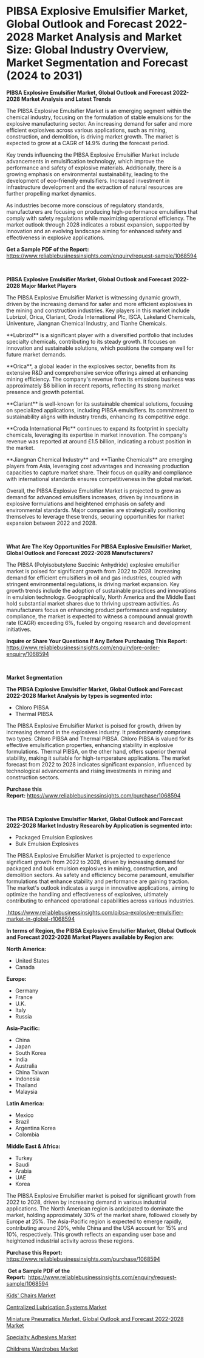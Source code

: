 <p><h1>PIBSA Explosive Emulsifier Market, Global Outlook and Forecast 2022-2028 Market Analysis and Market Size: Global Industry Overview, Market Segmentation and Forecast (2024 to 2031)</h1></p><p><strong>PIBSA Explosive Emulsifier Market, Global Outlook and Forecast 2022-2028 Market Analysis and Latest Trends</strong></p>
<p><p>The PIBSA Explosive Emulsifier Market is an emerging segment within the chemical industry, focusing on the formulation of stable emulsions for the explosive manufacturing sector. An increasing demand for safer and more efficient explosives across various applications, such as mining, construction, and demolition, is driving market growth. The market is expected to grow at a CAGR of 14.9% during the forecast period.</p><p>Key trends influencing the PIBSA Explosive Emulsifier Market include advancements in emulsification technology, which improve the performance and safety of explosive materials. Additionally, there is a growing emphasis on environmental sustainability, leading to the development of eco-friendly emulsifiers. Increased investment in infrastructure development and the extraction of natural resources are further propelling market dynamics. </p><p>As industries become more conscious of regulatory standards, manufacturers are focusing on producing high-performance emulsifiers that comply with safety regulations while maximizing operational efficiency. The market outlook through 2028 indicates a robust expansion, supported by innovation and an evolving landscape aiming for enhanced safety and effectiveness in explosive applications.</p></p>
<p><strong>Get a Sample PDF of the Report:&nbsp;</strong> <a href="https://www.reliablebusinessinsights.com/enquiry/request-sample/1068594?utm_campaign=96&utm_medium=2&utm_source=Github&utm_content=ia&utm_term=03122024&utm_id=pibsa-explosive-emulsifier-market-global-outlook-and-forecast-2022-2028">https://www.reliablebusinessinsights.com/enquiry/request-sample/1068594</a></p>
<p>&nbsp;</p>
<p><strong>PIBSA Explosive Emulsifier Market, Global Outlook and Forecast 2022-2028 Major Market Players</strong></p>
<p><p>The PIBSA Explosive Emulsifier Market is witnessing dynamic growth, driven by the increasing demand for safer and more efficient explosives in the mining and construction industries. Key players in this market include Lubrizol, Orica, Clariant, Croda International Plc, ISCA, Lakeland Chemicals, Univenture, Jiangnan Chemical Industry, and Tianhe Chemicals.</p><p>**Lubrizol** is a significant player with a diversified portfolio that includes specialty chemicals, contributing to its steady growth. It focuses on innovation and sustainable solutions, which positions the company well for future market demands.</p><p>**Orica**, a global leader in the explosives sector, benefits from its extensive R&D and comprehensive service offerings aimed at enhancing mining efficiency. The company's revenue from its emissions business was approximately $6 billion in recent reports, reflecting its strong market presence and growth potential.</p><p>**Clariant** is well-known for its sustainable chemical solutions, focusing on specialized applications, including PIBSA emulsifiers. Its commitment to sustainability aligns with industry trends, enhancing its competitive edge.</p><p>**Croda International Plc** continues to expand its footprint in specialty chemicals, leveraging its expertise in market innovation. The company's revenue was reported at around £1.5 billion, indicating a robust position in the market.</p><p>**Jiangnan Chemical Industry** and **Tianhe Chemicals** are emerging players from Asia, leveraging cost advantages and increasing production capacities to capture market share. Their focus on quality and compliance with international standards ensures competitiveness in the global market.</p><p>Overall, the PIBSA Explosive Emulsifier Market is projected to grow as demand for advanced emulsifiers increases, driven by innovations in explosive formulations and heightened emphasis on safety and environmental standards. Major companies are strategically positioning themselves to leverage these trends, securing opportunities for market expansion between 2022 and 2028.</p></p>
<p>&nbsp;</p>
<p><strong>What Are The Key Opportunities For PIBSA Explosive Emulsifier Market, Global Outlook and Forecast 2022-2028 Manufacturers?</strong></p>
<p><p>The PIBSA (Polyisobutylene Succinic Anhydride) explosive emulsifier market is poised for significant growth from 2022 to 2028. Increasing demand for efficient emulsifiers in oil and gas industries, coupled with stringent environmental regulations, is driving market expansion. Key growth trends include the adoption of sustainable practices and innovations in emulsion technology. Geographically, North America and the Middle East hold substantial market shares due to thriving upstream activities. As manufacturers focus on enhancing product performance and regulatory compliance, the market is expected to witness a compound annual growth rate (CAGR) exceeding 6%, fueled by ongoing research and development initiatives.</p></p>
<p><strong>Inquire or Share Your Questions If Any Before Purchasing This Report:</strong> <a href="https://www.reliablebusinessinsights.com/enquiry/pre-order-enquiry/1068594?utm_campaign=96&utm_medium=2&utm_source=Github&utm_content=ia&utm_term=03122024&utm_id=pibsa-explosive-emulsifier-market-global-outlook-and-forecast-2022-2028">https://www.reliablebusinessinsights.com/enquiry/pre-order-enquiry/1068594</a></p>
<p>&nbsp;</p>
<p><strong>Market Segmentation</strong></p>
<p><strong>The PIBSA Explosive Emulsifier Market, Global Outlook and Forecast 2022-2028 Market Analysis by types is segmented into:</strong></p>
<p><ul><li>Chloro PIBSA</li><li>Thermal PIBSA</li></ul></p>
<p><p>The PIBSA Explosive Emulsifier Market is poised for growth, driven by increasing demand in the explosives industry. It predominantly comprises two types: Chloro PIBSA and Thermal PIBSA. Chloro PIBSA is valued for its effective emulsification properties, enhancing stability in explosive formulations. Thermal PIBSA, on the other hand, offers superior thermal stability, making it suitable for high-temperature applications. The market forecast from 2022 to 2028 indicates significant expansion, influenced by technological advancements and rising investments in mining and construction sectors.</p></p>
<p><strong>Purchase this Report:&nbsp;</strong><a href="https://www.reliablebusinessinsights.com/purchase/1068594?utm_campaign=96&utm_medium=2&utm_source=Github&utm_content=ia&utm_term=03122024&utm_id=pibsa-explosive-emulsifier-market-global-outlook-and-forecast-2022-2028">https://www.reliablebusinessinsights.com/purchase/1068594</a></p>
<p>&nbsp;</p>
<p><strong>The PIBSA Explosive Emulsifier Market, Global Outlook and Forecast 2022-2028 Market Industry Research by Application is segmented into:</strong></p>
<p><ul><li>Packaged Emulsion Explosives</li><li>Bulk Emulsion Explosives</li></ul></p>
<p><p>The PIBSA Explosive Emulsifier Market is projected to experience significant growth from 2022 to 2028, driven by increasing demand for packaged and bulk emulsion explosives in mining, construction, and demolition sectors. As safety and efficiency become paramount, emulsifier formulations that enhance stability and performance are gaining traction. The market's outlook indicates a surge in innovative applications, aiming to optimize the handling and effectiveness of explosives, ultimately contributing to enhanced operational capabilities across various industries.</p></p>
<p><a href="https://www.reliablebusinessinsights.com/pibsa-explosive-emulsifier-market-in-global-r1068594?utm_campaign=96&utm_medium=2&utm_source=Github&utm_content=ia&utm_term=03122024&utm_id=pibsa-explosive-emulsifier-market-global-outlook-and-forecast-2022-2028">&nbsp;https://www.reliablebusinessinsights.com/pibsa-explosive-emulsifier-market-in-global-r1068594</a></p>
<p><strong>In terms of Region, the PIBSA Explosive Emulsifier Market, Global Outlook and Forecast 2022-2028 Market Players available by Region are:</strong></p>
<p>
    <p> <strong> North America: </strong>
        <ul>
            <li>United States</li>
            <li>Canada</li>
        </ul>
        </p> 
    <p> <strong> Europe: </strong>
        <ul>
            <li>Germany</li>
            <li>France</li>
            <li>U.K.</li>
            <li>Italy</li>
            <li>Russia</li>
        </ul>
        </p> 
    <p> <strong> Asia-Pacific: </strong>
        <ul>
            <li>China</li>
            <li>Japan</li>
            <li>South Korea</li>
            <li>India</li>
            <li>Australia</li>
            <li>China Taiwan</li>
            <li>Indonesia</li>
            <li>Thailand</li>
            <li>Malaysia</li>
        </ul>
        </p> 
    <p> <strong> Latin America: </strong>
        <ul>
            <li>Mexico</li>
            <li>Brazil</li>
            <li>Argentina Korea</li>
            <li>Colombia</li>
        </ul>
        </p> 
    <p> <strong> Middle East & Africa: </strong>
        <ul>
            <li>Turkey</li>
            <li>Saudi</li>
            <li>Arabia</li>
            <li>UAE</li>
            <li>Korea</li>
        </ul>
    </p>
    </p>
<p><p>The PIBSA Explosive Emulsifier market is poised for significant growth from 2022 to 2028, driven by increasing demand in various industrial applications. The North American region is anticipated to dominate the market, holding approximately 30% of the market share, followed closely by Europe at 25%. The Asia-Pacific region is expected to emerge rapidly, contributing around 20%, while China and the USA account for 15% and 10%, respectively. This growth reflects an expanding user base and heightened industrial activity across these regions.</p></p>
<p><strong>Purchase this Report: </strong><a href="https://www.reliablebusinessinsights.com/purchase/1068594?utm_campaign=96&utm_medium=2&utm_source=Github&utm_content=ia&utm_term=03122024&utm_id=pibsa-explosive-emulsifier-market-global-outlook-and-forecast-2022-2028">https://www.reliablebusinessinsights.com/purchase/1068594</a></p>
<p>&nbsp;<strong>Get a Sample PDF of the Report:&nbsp;&nbsp;</strong><a href="https://www.reliablebusinessinsights.com/enquiry/request-sample/1068594?utm_campaign=96&utm_medium=2&utm_source=Github&utm_content=ia&utm_term=03122024&utm_id=pibsa-explosive-emulsifier-market-global-outlook-and-forecast-2022-2028">https://www.reliablebusinessinsights.com/enquiry/request-sample/1068594</a></p>
<p><strong></strong></p>
<p><p><a href="https://issuu.com/reportprime-2/docs/kids-chairs-market-size-2030.pptx?utm_campaign=96&utm_medium=2&utm_source=Github&utm_content=ia&utm_term=03122024&utm_id=pibsa-explosive-emulsifier-market-global-outlook-and-forecast-2022-2028">Kids' Chairs Market</a></p><p><a href="https://www.linkedin.com/pulse/centralized-lubrication-systems-market-global-trends-forecast-5pknc?utm_campaign=96&utm_medium=2&utm_source=Github&utm_content=ia&utm_term=03122024&utm_id=pibsa-explosive-emulsifier-market-global-outlook-and-forecast-2022-2028">Centralized Lubrication Systems Market</a></p><p><a href="https://github.com/wwwkeltoum/Market-Research-Report-List-5/blob/main/miniature-pneumatics-market-global-outlook-and-forecast-2022-2028-market.md?utm_campaign=96&utm_medium=2&utm_source=Github&utm_content=ia&utm_term=03122024&utm_id=pibsa-explosive-emulsifier-market-global-outlook-and-forecast-2022-2028">Miniature Pneumatics Market, Global Outlook and Forecast 2022-2028 Market</a></p><p><a href="https://www.linkedin.com/pulse/mapping-specialty-adhesives-market-trends-challenges-breakthroughs-xg4he?utm_campaign=96&utm_medium=2&utm_source=Github&utm_content=ia&utm_term=03122024&utm_id=pibsa-explosive-emulsifier-market-global-outlook-and-forecast-2022-2028">Specialty Adhesives Market</a></p><p><a href="https://issuu.com/reportprime-2/docs/childrens-wardrobes-market-size-2030.pptx?utm_campaign=96&utm_medium=2&utm_source=Github&utm_content=ia&utm_term=03122024&utm_id=pibsa-explosive-emulsifier-market-global-outlook-and-forecast-2022-2028">Childrens Wardrobes Market</a></p></p>